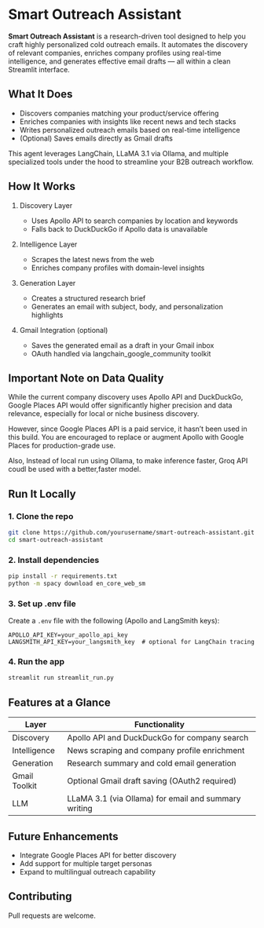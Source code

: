 
# Smart Outreach Assistant

**Smart Outreach Assistant** is a research-driven tool designed to help you craft highly personalized cold outreach emails. It automates the discovery of relevant companies, enriches company profiles using real-time intelligence, and generates effective email drafts — all within a clean Streamlit interface.

## What It Does

- Discovers companies matching your product/service offering  
- Enriches companies with insights like recent news and tech stacks  
- Writes personalized outreach emails based on real-time intelligence  
- (Optional) Saves emails directly as Gmail drafts  

This agent leverages LangChain, LLaMA 3.1 via Ollama, and multiple specialized tools under the hood to streamline your B2B outreach workflow.

## How It Works

1. Discovery Layer  
   - Uses Apollo API to search companies by location and keywords  
   - Falls back to DuckDuckGo if Apollo data is unavailable  

2. Intelligence Layer  
   - Scrapes the latest news from the web  
   - Enriches company profiles with domain-level insights  

3. Generation Layer  
   - Creates a structured research brief  
   - Generates an email with subject, body, and personalization highlights  

4. Gmail Integration (optional)  
   - Saves the generated email as a draft in your Gmail inbox  
   - OAuth handled via langchain_google_community toolkit  

## Important Note on Data Quality

While the current company discovery uses Apollo API and DuckDuckGo, Google Places API would offer significantly higher precision and data relevance, especially for local or niche business discovery.

However, since Google Places API is a paid service, it hasn’t been used in this build. You are encouraged to replace or augment Apollo with Google Places for production-grade use.

Also, Instead of local run using Ollama, to make inference faster, Groq API coudl be used with a better,faster model.

## Run It Locally

### 1. Clone the repo

```bash
git clone https://github.com/yourusername/smart-outreach-assistant.git
cd smart-outreach-assistant
```

### 2. Install dependencies

```bash
pip install -r requirements.txt
python -m spacy download en_core_web_sm
```

### 3. Set up .env file

Create a `.env` file with the following (Apollo and LangSmith keys):

```env
APOLLO_API_KEY=your_apollo_api_key
LANGSMITH_API_KEY=your_langsmith_key  # optional for LangChain tracing
```

### 4. Run the app

```bash
streamlit run streamlit_run.py
```

## Features at a Glance

| Layer         | Functionality                                      |
|---------------|----------------------------------------------------|
| Discovery     | Apollo API and DuckDuckGo for company search       |
| Intelligence  | News scraping and company profile enrichment       |
| Generation    | Research summary and cold email generation         |
| Gmail Toolkit | Optional Gmail draft saving (OAuth2 required)      |
| LLM           | LLaMA 3.1 (via Ollama) for email and summary writing |

## Future Enhancements

- Integrate Google Places API for better discovery  
- Add support for multiple target personas  
- Expand to multilingual outreach capability  

## Contributing

Pull requests are welcome.  
 
